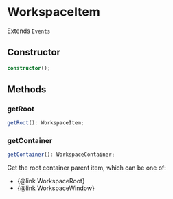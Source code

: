 # WorkspaceItem

Extends `Events`

## Constructor

```ts
constructor();
```

## Methods

### getRoot

```ts
getRoot(): WorkspaceItem;
```

### getContainer

```ts
getContainer(): WorkspaceContainer;
```

Get the root container parent item, which can be one of:
- {@link WorkspaceRoot}
- {@link WorkspaceWindow}
